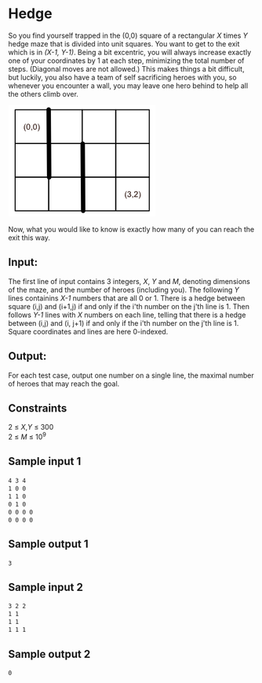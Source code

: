 # Hedge

So you find yourself trapped in the (0,0) square of a rectangular _X_ times _Y_ hedge maze that is divided into unit squares.
You want to get to the exit which is in _(X-1, Y-1)_.
Being a bit excentric, you will always increase exactly one of your coordinates by 1 at each step, minimizing the total number of steps.
(Diagonal moves are not allowed.)
This makes things a bit difficult, but luckily, you also have a team of self sacrificing heroes with you, so whenever you encounter a wall, you may leave one hero behind to help all the others climb over.

![](../images/hedge2.png)

Now, what you would like to know is exactly how many of you can reach the exit this way.

## Input:
The first line of input contains 3 integers, _X_, _Y_ and _M_, denoting dimensions of the maze, and the number of heroes (including you).
The following _Y_ lines containins _X-1_ numbers that are all 0 or 1.
There is a hedge between square (i,j) and (i+1,j) if and only if the i'th number on the j'th line is 1.
Then follows _Y-1_ lines with _X_ numbers on each line, telling that there is a hedge between (i,j) and (i, j+1) if and only if the i'th number on the j'th line is 1.
Square coordinates and lines are here 0-indexed.

## Output:
For each test case, output one number on a single line, the maximal number of heroes that may reach the goal.

## Constraints
2 &le; _X_,_Y_ &le; 300  
2 &le; _M_ &le; 10<sup>9</sup>

## Sample input 1
```
4 3 4  
1 0 0  
1 1 0  
0 1 0  
0 0 0 0  
0 0 0 0  
```

## Sample output 1
```
3  
```

## Sample input 2
```
3 2 2  
1 1  
1 1  
1 1 1  
```

## Sample output 2
```
0  
```


